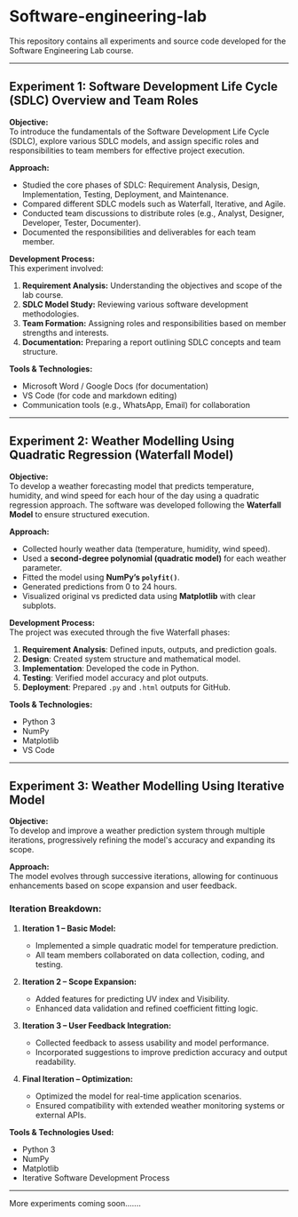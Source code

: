 # Software-engineering-lab

This repository contains all experiments and source code developed for the Software Engineering Lab course.


-------


## Experiment 1: Software Development Life Cycle (SDLC) Overview and Team Roles

**Objective:**  
To introduce the fundamentals of the Software Development Life Cycle (SDLC), explore various SDLC models, and assign specific roles and responsibilities to team members for effective project execution.

**Approach:**  
- Studied the core phases of SDLC: Requirement Analysis, Design, Implementation, Testing, Deployment, and Maintenance.
- Compared different SDLC models such as Waterfall, Iterative, and Agile.
- Conducted team discussions to distribute roles (e.g., Analyst, Designer, Developer, Tester, Documenter).
- Documented the responsibilities and deliverables for each team member.

**Development Process:**  
This experiment involved:
1. **Requirement Analysis:** Understanding the objectives and scope of the lab course.
2. **SDLC Model Study:** Reviewing various software development methodologies.
3. **Team Formation:** Assigning roles and responsibilities based on member strengths and interests.
4. **Documentation:** Preparing a report outlining SDLC concepts and team structure.

**Tools & Technologies:**  
- Microsoft Word / Google Docs (for documentation)
- VS Code (for code and markdown editing)
- Communication tools (e.g., WhatsApp, Email) for collaboration


-------


## Experiment 2: Weather Modelling Using Quadratic Regression (Waterfall Model)

**Objective:**  
To develop a weather forecasting model that predicts temperature, humidity, and wind speed for each hour of the day using a quadratic regression approach. The software was developed following the **Waterfall Model** to ensure structured execution.

**Approach:**  
- Collected hourly weather data (temperature, humidity, wind speed).
- Used a **second-degree polynomial (quadratic model)** for each weather parameter.
- Fitted the model using **NumPy’s `polyfit()`**.
- Generated predictions from 0 to 24 hours.
- Visualized original vs predicted data using **Matplotlib** with clear subplots.

**Development Process:**  
The project was executed through the five Waterfall phases:
1. **Requirement Analysis**: Defined inputs, outputs, and prediction goals.
2. **Design**: Created system structure and mathematical model.
3. **Implementation**: Developed the code in Python.
4. **Testing**: Verified model accuracy and plot outputs.
5. **Deployment**: Prepared `.py` and `.html` outputs for GitHub.

**Tools & Technologies:**   
- Python 3
- NumPy
- Matplotlib
- VS Code


-------


##  Experiment 3: Weather Modelling Using Iterative Model

**Objective:**  
To develop and improve a weather prediction system through multiple iterations, progressively refining the model's accuracy and expanding its scope.

**Approach:**  
The model evolves through successive iterations, allowing for continuous enhancements based on scope expansion and user feedback.

###  Iteration Breakdown:

1. **Iteration 1 – Basic Model:**  
   - Implemented a simple quadratic model for temperature prediction.  
   - All team members collaborated on data collection, coding, and testing.

2. **Iteration 2 – Scope Expansion:**  
   - Added features for predicting UV index and Visibility.  
   - Enhanced data validation and refined coefficient fitting logic.

3. **Iteration 3 – User Feedback Integration:**  
   - Collected feedback to assess usability and model performance.  
   - Incorporated suggestions to improve prediction accuracy and output readability.

4. **Final Iteration – Optimization:**  
   - Optimized the model for real-time application scenarios.  
   - Ensured compatibility with extended weather monitoring systems or external APIs.

**Tools & Technologies Used:**  
- Python 3  
- NumPy  
- Matplotlib  
- Iterative Software Development Process


-------


More experiments coming soon.......